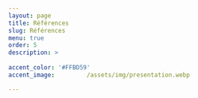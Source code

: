```yaml
---
layout: page
title: Références
slug: Références
menu: true
order: 5
description: >
  
accent_color: '#FFBD59'
accent_image:         /assets/img/presentation.webp

---
```


